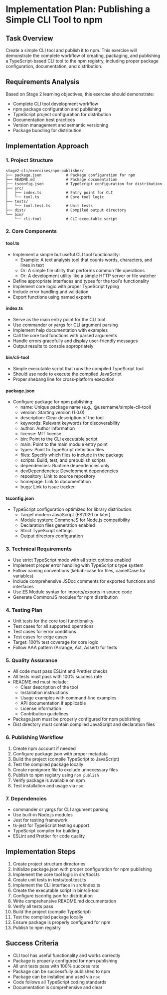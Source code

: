 # Implementation Plan: Publishing a Simple CLI Tool to npm

## Task Overview

Create a simple CLI tool and publish it to npm. This exercise will demonstrate the complete workflow of creating, packaging, and publishing a TypeScript-based CLI tool to the npm registry, including proper package configuration, documentation, and distribution.

## Requirements Analysis

Based on Stage 2 learning objectives, this exercise should demonstrate:

- Complete CLI tool development workflow
- npm package configuration and publishing
- TypeScript project configuration for distribution
- Documentation best practices
- Version management and semantic versioning
- Package bundling for distribution

## Implementation Approach

### 1. Project Structure

```
stage2-cli/exercises/npm-publisher/
├── package.json           # Package configuration for npm
├── README.md              # Package documentation
├── tsconfig.json          # TypeScript configuration for distribution
├── src/
│   ├── index.ts           # Entry point for CLI
│   └── tool.ts            # Core tool logic
├── tests/
│   └── tool.test.ts       # Unit tests
├── dist/                  # Compiled output directory
└── bin/
    └── cli-tool           # CLI executable script
```

### 2. Core Components

#### tool.ts

- Implement a simple but useful CLI tool functionality:
  - Example: A text analysis tool that counts words, characters, and lines in text
  - Or: A simple file utility that performs common file operations
  - Or: A development utility like a simple HTTP server or file watcher
- Define appropriate interfaces and types for the tool's functionality
- Implement core logic with proper TypeScript typing
- Include error handling and validation
- Export functions using named exports

#### index.ts

- Serve as the main entry point for the CLI tool
- Use commander or yargs for CLI argument parsing
- Implement help documentation with examples
- Call the core tool functions with parsed arguments
- Handle errors gracefully and display user-friendly messages
- Output results to console appropriately

#### bin/cli-tool

- Simple executable script that runs the compiled TypeScript tool
- Should use node to execute the compiled JavaScript
- Proper shebang line for cross-platform execution

#### package.json

- Configure package for npm publishing:
  - name: Unique package name (e.g., @username/simple-cli-tool)
  - version: Starting version (1.0.0)
  - description: Clear description of the tool
  - keywords: Relevant keywords for discoverability
  - author: Author information
  - license: MIT license
  - bin: Point to the CLI executable script
  - main: Point to the main module entry point
  - types: Point to TypeScript definition files
  - files: Specify which files to include in the package
  - scripts: Build, test, and prepublish scripts
  - dependencies: Runtime dependencies only
  - devDependencies: Development dependencies
  - repository: Link to source repository
  - homepage: Link to documentation
  - bugs: Link to issue tracker

#### tsconfig.json

- TypeScript configuration optimized for library distribution:
  - Target modern JavaScript (ES2020 or later)
  - Module system: CommonJS for Node.js compatibility
  - Declaration files generation enabled
  - Strict TypeScript settings
  - Output directory configuration

### 3. Technical Requirements

- Use strict TypeScript mode with all strict options enabled
- Implement proper error handling with TypeScript's type system
- Follow naming conventions (kebab-case for files, camelCase for variables)
- Include comprehensive JSDoc comments for exported functions and interfaces
- Use ES Module syntax for imports/exports in source code
- Generate CommonJS modules for npm distribution

### 4. Testing Plan

- Unit tests for the core tool functionality
- Test cases for all supported operations
- Test cases for error conditions
- Test cases for edge cases
- Target: 100% test coverage for core logic
- Follow AAA pattern (Arrange, Act, Assert) for tests

### 5. Quality Assurance

- All code must pass ESLint and Prettier checks
- All tests must pass with 100% success rate
- README.md must include:
  - Clear description of the tool
  - Installation instructions
  - Usage examples with command-line examples
  - API documentation if applicable
  - License information
  - Contribution guidelines
- Package.json must be properly configured for npm publishing
- Dist directory must contain compiled JavaScript and declaration files

### 6. Publishing Workflow

1. Create npm account if needed
2. Configure package.json with proper metadata
3. Build the project (compile TypeScript to JavaScript)
4. Test the compiled package locally
5. Create npmignore file to exclude unnecessary files
6. Publish to npm registry using `npm publish`
7. Verify package is available on npm
8. Test installation and usage via `npx`

### 7. Dependencies

- commander or yargs for CLI argument parsing
- Use built-in Node.js modules
- Jest for testing framework
- ts-jest for TypeScript testing support
- TypeScript compiler for building
- ESLint and Prettier for code quality

## Implementation Steps

1. Create project structure directories
2. Initialize package.json with proper configuration for npm publishing
3. Implement the core tool logic in src/tool.ts
4. Create unit tests in tests/tool.test.ts
5. Implement the CLI interface in src/index.ts
6. Create the executable script in bin/cli-tool
7. Configure tsconfig.json for distribution
8. Write comprehensive README.md documentation
9. Verify all tests pass
10. Build the project (compile TypeScript)
11. Test the compiled package locally
12. Ensure package is properly configured for npm
13. Publish to npm registry

## Success Criteria

- CLI tool has useful functionality and works correctly
- Package is properly configured for npm publishing
- All unit tests pass with 100% success rate
- Package can be successfully published to npm
- Package can be installed and used via `npx`
- Code follows all TypeScript coding standards
- Documentation is comprehensive and clear
